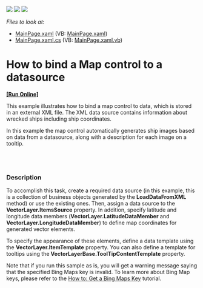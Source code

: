 <!-- default badges list -->
![](https://img.shields.io/endpoint?url=https://codecentral.devexpress.com/api/v1/VersionRange/128570790/13.1.4%2B)
[![](https://img.shields.io/badge/Open_in_DevExpress_Support_Center-FF7200?style=flat-square&logo=DevExpress&logoColor=white)](https://supportcenter.devexpress.com/ticket/details/E4705)
[![](https://img.shields.io/badge/📖_How_to_use_DevExpress_Examples-e9f6fc?style=flat-square)](https://docs.devexpress.com/GeneralInformation/403183)
<!-- default badges end -->
<!-- default file list -->
*Files to look at*:

* [MainPage.xaml](./CS/BindMap/MainPage.xaml) (VB: [MainPage.xaml](./VB/BindMap/MainPage.xaml))
* [MainPage.xaml.cs](./CS/BindMap/MainPage.xaml.cs) (VB: [MainPage.xaml.vb](./VB/BindMap/MainPage.xaml.vb))
<!-- default file list end -->
# How to bind a Map control to a datasource
<!-- run online -->
**[[Run Online]](https://codecentral.devexpress.com/e4705)**
<!-- run online end -->


<p>This example illustrates how to bind a map control to data, which is stored in an external XML file. The XML data source contains information about wrecked ships including ship coordinates. <br />
</p><p>In this example the map control automatically generates ship images based on data from a datasource, along with a description for each image on a tooltip. </p><br />
<br />



<h3>Description</h3>

<p>To accomplish this task, create a required data source (in this example, this is a collection of business objects generated by the <strong>LoadDataFromXML</strong> method) or use the existing ones. Then, assign a data source to the<strong> VectorLayer.ItemsSource</strong> property. In addition, specify latitude and longitude data members (<strong>VectorLayer.LatitudeDataMember</strong> and <strong>VectorLayer.LongitudeDataMember</strong>) to define map coordinates for generated vector elements.</p>
<p>To specify the appearance of these elements, define a data template using the <strong>VectorLayer.ItemTemplate</strong> property. You can also define a template for tooltips using the<strong> VectorLayerBase.ToolTipContentTemplate</strong> property.</p>
<p>Note that if you run this sample as is, you will get a warning message saying that the specified Bing Maps key is invalid. To learn more about Bing Map keys, please refer to the <a href="http://help.devexpress.com/#Silverlight/CustomDocument5975"><u>How to: Get a Bing Maps Key</u></a> tutorial.</p>

<br/>


